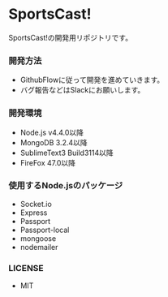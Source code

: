# SportsCast!

SportsCast!の開発用リポジトリです。

### 開発方法

* GithubFlowに従って開発を進めていきます。
* バグ報告などはSlackにお願いします。

### 開発環境

* Node.js v4.4.0以降
* MongoDB 3.2.4以降
* SublimeText3 Build3114以降
* FireFox 47.0以降

### 使用するNode.jsのパッケージ

* Socket.io
* Express
* Passport
* Passport-local
* mongoose
* nodemailer

### LICENSE

* MIT
